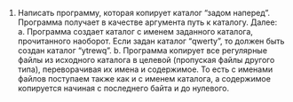 1. Написать программу, которая копирует каталог “задом наперед”. Программа
получает в качестве аргумента путь к каталогу. Далее:
a. Программа создает каталог с именем заданного каталога, прочитанного
наоборот. Если задан каталог “qwerty”, то должен быть создан каталог
“ytrewq”.
b. Программа копирует все регулярные файлы из исходного каталога в
целевой (пропуская файлы другого типа), переворачивая их имена и
содержимое. То есть с именами файлов поступаем также как и с именем
каталога, а содержимое копируется начиная с последнего байта и до
нулевого.
